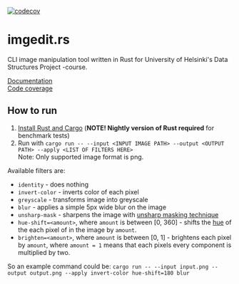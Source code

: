 [![codecov](https://codecov.io/gh/JaakkoLipsanen/imgedit.rs/branch/master/graph/badge.svg)](https://codecov.io/gh/JaakkoLipsanen/imgedit.rs)

# imgedit.rs
CLI image manipulation tool written in Rust for University of Helsinki's Data Structures Project -course.

[Documentation](/docs)  
[Code coverage](https://codecov.io/gh/JaakkoLipsanen/imgedit.rs)

## How to run
1. [Install Rust and Cargo](https://www.rust-lang.org/tools/install) (**NOTE! Nightly version of Rust required** for benchmark tests)
2. Run with `cargo run -- --input <INPUT IMAGE PATH> --output <OUTPUT PATH> --apply <LIST OF FILTERS HERE>`  
Note: Only supported image format is png.

Available filters are:
- `identity` - does nothing
- `invert-color` - inverts color of each pixel
- `greyscale` - transforms image into greyscale
- `blur` - applies a simple 5px wide blur on the image
- `unsharp-mask` - sharpens the image with [unsharp masking technique](https://en.wikipedia.org/wiki/Unsharp_masking)
- `hue-shift=<amount>`, where `amount` is between [0, 360] - shifts the [hue](https://en.wikipedia.org/wiki/Hue) of the each pixel of in the image by `amount`.
- `brighten=<amount>`, where `amount` is between [0, 1] - brightens each pixel by `amount`, where `amount = 1` means that each pixels every component is multiplied by two.

So an example command could be: `cargo run -- --input input.png --output output.png --apply invert-color hue-shift=180 blur`
